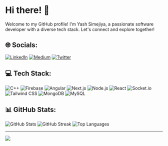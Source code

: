 # Hi there! 👋

Welcome to my GitHub profile! I'm Yash Simejiya, a passionate software developer with a diverse tech stack. Let's connect and explore together!

## 🌐 Socials:
[![LinkedIn](https://img.shields.io/badge/LinkedIn-%230077B5.svg?logo=linkedin&logoColor=white)](https://linkedin.com/in/yash-simejiya-8288a6225/) [![Medium](https://img.shields.io/badge/Medium-12100E?logo=medium&logoColor=white)](https://medium.com/@@iyashsimejiya) [![Twitter](https://img.shields.io/badge/Twitter-%231DA1F2.svg?logo=Twitter&logoColor=white)](https://twitter.com/@iyashsimejiya) 

## 💻 Tech Stack:
![C++](https://img.shields.io/badge/c++-%2300599C.svg?style=plastic&logo=c%2B%2B&logoColor=white) ![Firebase](https://img.shields.io/badge/firebase-%23039BE5.svg?style=plastic&logo=firebase) ![Angular](https://img.shields.io/badge/angular-%23DD0031.svg?style=plastic&logo=angular&logoColor=white) ![Next.js](https://img.shields.io/badge/Next.js-black?style=plastic&logo=next.js&logoColor=white) ![Node.js](https://img.shields.io/badge/node.js-6DA55F?style=plastic&logo=node.js&logoColor=white) ![React](https://img.shields.io/badge/react-%2320232a.svg?style=plastic&logo=react&logoColor=%2361DAFB) ![Socket.io](https://img.shields.io/badge/Socket.io-black?style=plastic&logo=socket.io&badgeColor=010101) ![Tailwind CSS](https://img.shields.io/badge/tailwindcss-%2338B2AC.svg?style=plastic&logo=tailwind-css&logoColor=white) ![MongoDB](https://img.shields.io/badge/MongoDB-%234ea94b.svg?style=plastic&logo=mongodb&logoColor=white) ![MySQL](https://img.shields.io/badge/mysql-%2300f.svg?style=plastic&logo=mysql&logoColor=white)

## 📊 GitHub Stats:
![GitHub Stats](https://github-readme-stats.vercel.app/api?username=yashsoni23&theme=blue-green&hide_border=false&include_all_commits=false&count_private=false)
![GitHub Streak](https://github-readme-streak-stats.herokuapp.com/?user=yashsoni23&theme=blue-green&hide_border=false)
![Top Languages](https://github-readme-stats.vercel.app/api/top-langs/?username=yashsoni23&theme=blue-green&hide_border=false&include_all_commits=false&count_private=false&layout=compact)

---
[![](https://visitcount.itsvg.in/api?id=yashsoni23&icon=0&color=0)](https://visitcount.itsvg.in)

<!-- Proudly created with GPRM ( https://gprm.itsvg.in ) -->
